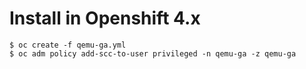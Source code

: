 # Install in Openshift 4.x

```
$ oc create -f qemu-ga.yml
$ oc adm policy add-scc-to-user privileged -n qemu-ga -z qemu-ga
```
